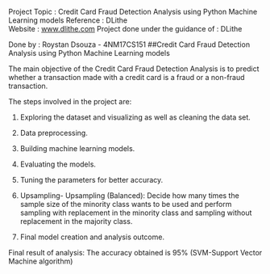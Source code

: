 Project Topic : Credit Card Fraud Detection Analysis using Python Machine Learning models
Reference : DLithe  
Website : www.dlithe.com
Project done under the guidance of : DLithe

Done by : Roystan Dsouza - 4NM17CS151
##Credit Card Fraud Detection Analysis using Python Machine Learning models

The main objective of the Credit Card Fraud Detection Analysis is to predict whether a transaction made with a credit card is a fraud or a non-fraud transaction.

The steps involved in the project are:

1. Exploring the dataset and visualizing as well as cleaning the data set.

2. Data preprocessing.

3. Building machine learning models.

4. Evaluating the models.

5. Tuning the parameters for better accuracy.

6. Upsampling- Upsampling (Balanced): Decide how many times the sample size of the minority class wants to be used and perform sampling with replacement in the minority class      and sampling without replacement in the majority class.

7. Final model creation and analysis outcome.

Final result of analysis:
The accuracy obtained is 95% (SVM-Support Vector Machine algorithm)

